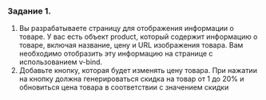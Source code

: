 ### Задание 1.

1. Вы разрабатываете страницу для отображения
информации о товаре. У вас есть объект product, который
содержит информацию о товаре, включая название, цену
и URL изображения товара. Вам необходимо отобразить
эту информацию на странице с использованием v-bind.
2. Добавьте кнопку, которая будет изменять цену товара. При
нажатии на кнопку должна генерироваться скидка на
товар от 1 до 20% и обновиться цена товара в
соответствии с значением скидки
